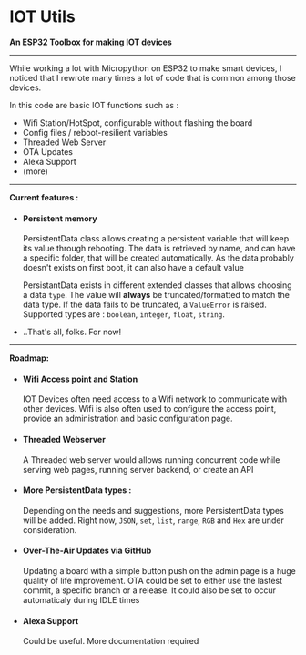 # IOT Utils

**An ESP32 Toolbox for making IOT devices**
___
While working a lot with Micropython on ESP32 to make smart devices, I noticed that I rewrote many times a lot of code that is common among those devices. 

In this code are basic IOT functions such as : 
- Wifi Station/HotSpot, configurable without flashing the board
- Config files / reboot-resilient variables
- Threaded Web Server
- OTA Updates 
- Alexa Support
- (more)

___

**Current features :**
- #### Persistent memory
	 PersistentData class allows creating a persistent variable that will keep its value through rebooting.
	 The data is retrieved by name, and can have a specific folder, that will be created automatically. As the data probably doesn't exists on first boot, it can also have a default value
	 
	 PersistantData exists in different extended classes that allows choosing a data `type`. The value will **always** be truncated/formatted to match the data type. If the data fails to be truncated, a `ValueError` is raised.
 Supported types are : `boolean`, `integer`, `float`, `string`. 
 - ..That's all, folks. For now!
___
**Roadmap:**
- #### Wifi Access point and Station
  IOT Devices often need access to a Wifi network to communicate with other devices. 
  Wifi is also often used to configure the access point, provide an administration and basic configuration page.

- #### Threaded Webserver
   A Threaded web server would allows running concurrent code while serving web pages, running server backend, or create an API

- #### More PersistentData types : 
  Depending on the needs and suggestions, more PersistentData types will be added. Right now, `JSON`, `set`, `list`, `range`, `RGB` and `Hex` are under consideration.
- #### Over-The-Air Updates via GitHub
  Updating a board with a simple button push on the admin page is a huge quality of life improvement. OTA could be set to either use the lastest commit, a specific branch or a release. 
  It could also be set to occur automaticaly during IDLE times 
- #### Alexa Support
  Could be useful. More documentation required
